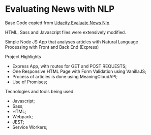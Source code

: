 # Evaluating News with NLP

Base Code copied from [Udacity Evaluate News Nlp](https://github.com/udacity/fend/tree/refresh-2019/projects/evaluate-news-nlp). 

HTML, Sass and Javascript files were extensively modified.

Simple Node JS App that analyses articles with Natural Language Processing with Front and Back End (Express)


Project Highlights 
* Express App, with routes for GET and POST REQUESTS;
* One Responsive HTML Page with Form Validation using VanillaJS;
* Process of articles is done using MeaningCloudAPI;
* Use of Promises;

Tecnologies and tools being used
* Javascript;
* Sass;
* HTML;
* Webpack;
* JEST;
* Service Workers;
